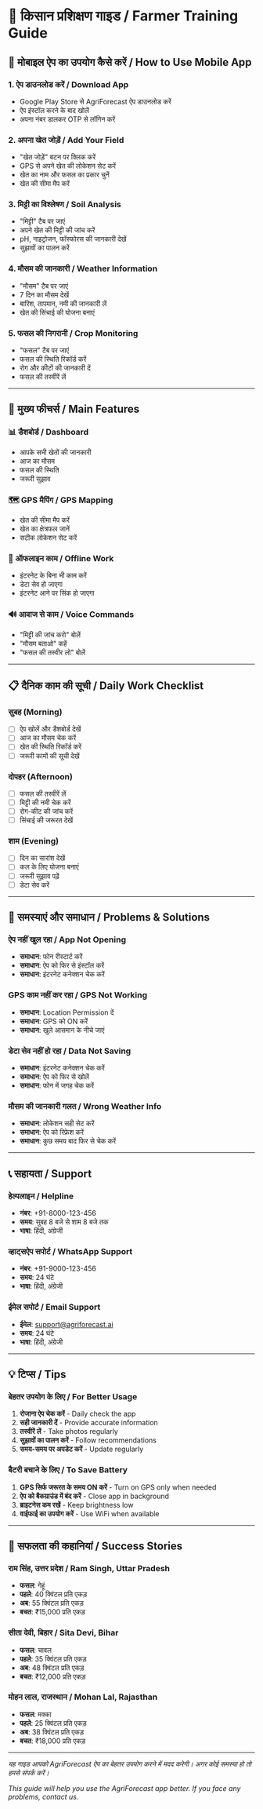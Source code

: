 # 🌾 किसान प्रशिक्षण गाइड / Farmer Training Guide

## **📱 मोबाइल ऐप का उपयोग कैसे करें / How to Use Mobile App**

### **1. ऐप डाउनलोड करें / Download App**
- Google Play Store से AgriForecast ऐप डाउनलोड करें
- ऐप इंस्टॉल करने के बाद खोलें
- अपना नंबर डालकर OTP से लॉगिन करें

### **2. अपना खेत जोड़ें / Add Your Field**
- "खेत जोड़ें" बटन पर क्लिक करें
- GPS से अपने खेत की लोकेशन सेट करें
- खेत का नाम और फसल का प्रकार चुनें
- खेत की सीमा मैप करें

### **3. मिट्टी का विश्लेषण / Soil Analysis**
- "मिट्टी" टैब पर जाएं
- अपने खेत की मिट्टी की जांच करें
- pH, नाइट्रोजन, फॉस्फोरस की जानकारी देखें
- सुझावों का पालन करें

### **4. मौसम की जानकारी / Weather Information**
- "मौसम" टैब पर जाएं
- 7 दिन का मौसम देखें
- बारिश, तापमान, नमी की जानकारी लें
- खेत की सिंचाई की योजना बनाएं

### **5. फसल की निगरानी / Crop Monitoring**
- "फसल" टैब पर जाएं
- फसल की स्थिति रिकॉर्ड करें
- रोग और कीटों की जानकारी दें
- फसल की तस्वीरें लें

---

## **🌱 मुख्य फीचर्स / Main Features**

### **📊 डैशबोर्ड / Dashboard**
- आपके सभी खेतों की जानकारी
- आज का मौसम
- फसल की स्थिति
- जरूरी सुझाव

### **🗺️ GPS मैपिंग / GPS Mapping**
- खेत की सीमा मैप करें
- खेत का क्षेत्रफल जानें
- सटीक लोकेशन सेट करें

### **📱 ऑफलाइन काम / Offline Work**
- इंटरनेट के बिना भी काम करें
- डेटा सेव हो जाएगा
- इंटरनेट आने पर सिंक हो जाएगा

### **🔊 आवाज से काम / Voice Commands**
- "मिट्टी की जांच करो" बोलें
- "मौसम बताओ" कहें
- "फसल की तस्वीर लो" बोलें

---

## **📋 दैनिक काम की सूची / Daily Work Checklist**

### **सुबह (Morning)**
- [ ] ऐप खोलें और डैशबोर्ड देखें
- [ ] आज का मौसम चेक करें
- [ ] खेत की स्थिति रिकॉर्ड करें
- [ ] जरूरी कामों की सूची देखें

### **दोपहर (Afternoon)**
- [ ] फसल की तस्वीरें लें
- [ ] मिट्टी की नमी चेक करें
- [ ] रोग-कीट की जांच करें
- [ ] सिंचाई की जरूरत देखें

### **शाम (Evening)**
- [ ] दिन का सारांश देखें
- [ ] कल के लिए योजना बनाएं
- [ ] जरूरी सुझाव पढ़ें
- [ ] डेटा सेव करें

---

## **🚨 समस्याएं और समाधान / Problems & Solutions**

### **ऐप नहीं खुल रहा / App Not Opening**
- **समाधान**: फोन रीस्टार्ट करें
- **समाधान**: ऐप को फिर से इंस्टॉल करें
- **समाधान**: इंटरनेट कनेक्शन चेक करें

### **GPS काम नहीं कर रहा / GPS Not Working**
- **समाधान**: Location Permission दें
- **समाधान**: GPS को ON करें
- **समाधान**: खुले आसमान के नीचे जाएं

### **डेटा सेव नहीं हो रहा / Data Not Saving**
- **समाधान**: इंटरनेट कनेक्शन चेक करें
- **समाधान**: ऐप को फिर से खोलें
- **समाधान**: फोन में जगह चेक करें

### **मौसम की जानकारी गलत / Wrong Weather Info**
- **समाधान**: लोकेशन सही सेट करें
- **समाधान**: ऐप को रिफ्रेश करें
- **समाधान**: कुछ समय बाद फिर से चेक करें

---

## **📞 सहायता / Support**

### **हेल्पलाइन / Helpline**
- **नंबर**: +91-8000-123-456
- **समय**: सुबह 8 बजे से शाम 8 बजे तक
- **भाषा**: हिंदी, अंग्रेजी

### **व्हाट्सऐप सपोर्ट / WhatsApp Support**
- **नंबर**: +91-9000-123-456
- **समय**: 24 घंटे
- **भाषा**: हिंदी, अंग्रेजी

### **ईमेल सपोर्ट / Email Support**
- **ईमेल**: support@agriforecast.ai
- **समय**: 24 घंटे
- **भाषा**: हिंदी, अंग्रेजी

---

## **💡 टिप्स / Tips**

### **बेहतर उपयोग के लिए / For Better Usage**
1. **रोजाना ऐप चेक करें** - Daily check the app
2. **सही जानकारी दें** - Provide accurate information
3. **तस्वीरें लें** - Take photos regularly
4. **सुझावों का पालन करें** - Follow recommendations
5. **समय-समय पर अपडेट करें** - Update regularly

### **बैटरी बचाने के लिए / To Save Battery**
1. **GPS सिर्फ जरूरत के समय ON करें** - Turn on GPS only when needed
2. **ऐप को बैकग्राउंड में बंद करें** - Close app in background
3. **ब्राइटनेस कम रखें** - Keep brightness low
4. **वाईफाई का उपयोग करें** - Use WiFi when available

---

## **🎯 सफलता की कहानियां / Success Stories**

### **राम सिंह, उत्तर प्रदेश / Ram Singh, Uttar Pradesh**
- **फसल**: गेहूं
- **पहले**: 40 क्विंटल प्रति एकड़
- **अब**: 55 क्विंटल प्रति एकड़
- **बचत**: ₹15,000 प्रति एकड़

### **सीता देवी, बिहार / Sita Devi, Bihar**
- **फसल**: चावल
- **पहले**: 35 क्विंटल प्रति एकड़
- **अब**: 48 क्विंटल प्रति एकड़
- **बचत**: ₹12,000 प्रति एकड़

### **मोहन लाल, राजस्थान / Mohan Lal, Rajasthan**
- **फसल**: मक्का
- **पहले**: 25 क्विंटल प्रति एकड़
- **अब**: 38 क्विंटल प्रति एकड़
- **बचत**: ₹18,000 प्रति एकड़

---

*यह गाइड आपको AgriForecast ऐप का बेहतर उपयोग करने में मदद करेगी। अगर कोई समस्या हो तो हमसे संपर्क करें।*

*This guide will help you use the AgriForecast app better. If you face any problems, contact us.*
